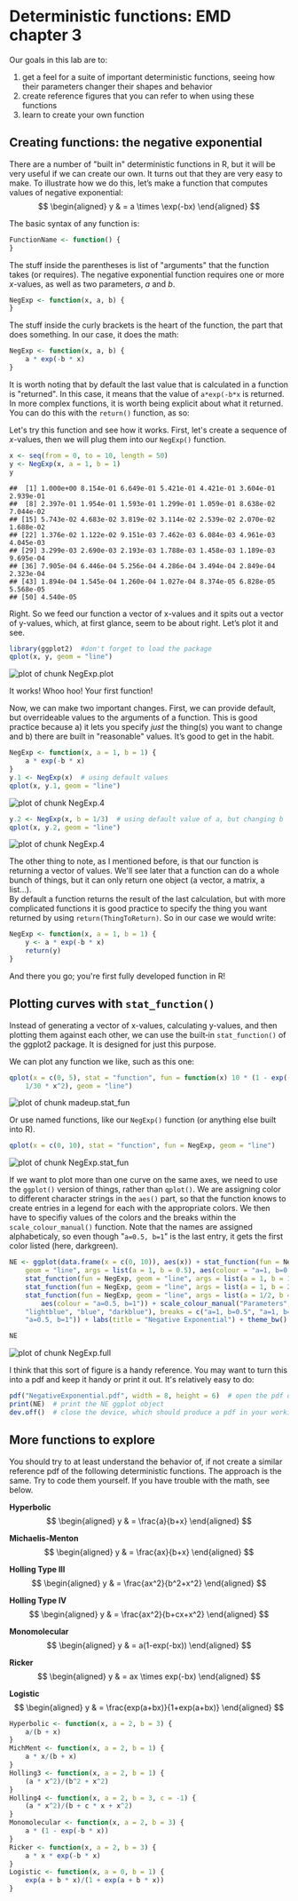 Deterministic functions: EMD chapter 3
========================================================

Our goals in this lab are to: 

1. get a feel for a suite of important deterministic functions, seeing how their parameters changer their shapes and behavior
2. create reference figures that you can refer to when using these functions
3. learn to create your own function

Creating functions: the negative exponential
--------------------------------------------

There are a number of "built in" deterministic functions in R, but it will be very useful if we can create our own. It turns out that they are very easy to make. To illustrate how we do this, let’s make a function that computes values of negative exponential:
$$
  \begin{aligned}
  y & = a \times \exp(-bx)
  \end{aligned}
$$

The basic syntax of any function is:

```r
FunctionName <- function() {
}
```


The stuff inside the parentheses is list of "arguments" that the function takes (or requires). The negative exponential function requires one or more $x$-values, as well as two parameters, $a$ and $b$. 

```r
NegExp <- function(x, a, b) {
}
```


The stuff inside the curly brackets is the heart of the function, the part that does something. In our case, it does the math:

```r
NegExp <- function(x, a, b) {
    a * exp(-b * x)
}
```

It is worth noting that by default the last value that is calculated in a function is "returned". In this case, it means that the value of `a*exp(-b*x` is returned. In more complex functions, it is worth being explicit about what it returned. You can do this with the `return()` function, as so:

Let's try this function and see how it works. First, let's create a sequence of $x$-values, then we will plug them into our `NegExp()` function. 

```r
x <- seq(from = 0, to = 10, length = 50)
y <- NegExp(x, a = 1, b = 1)
y
```

```
##  [1] 1.000e+00 8.154e-01 6.649e-01 5.421e-01 4.421e-01 3.604e-01 2.939e-01
##  [8] 2.397e-01 1.954e-01 1.593e-01 1.299e-01 1.059e-01 8.638e-02 7.044e-02
## [15] 5.743e-02 4.683e-02 3.819e-02 3.114e-02 2.539e-02 2.070e-02 1.688e-02
## [22] 1.376e-02 1.122e-02 9.151e-03 7.462e-03 6.084e-03 4.961e-03 4.045e-03
## [29] 3.299e-03 2.690e-03 2.193e-03 1.788e-03 1.458e-03 1.189e-03 9.695e-04
## [36] 7.905e-04 6.446e-04 5.256e-04 4.286e-04 3.494e-04 2.849e-04 2.323e-04
## [43] 1.894e-04 1.545e-04 1.260e-04 1.027e-04 8.374e-05 6.828e-05 5.568e-05
## [50] 4.540e-05
```


Right. So we feed our function a vector of x-values and it spits out a vector of y-values, which, at first glance, seem to be about right. Let’s plot it and see.


```r
library(ggplot2)  #don't forget to load the package
qplot(x, y, geom = "line")
```

![plot of chunk NegExp.plot](figure/NegExp.plot.png) 


It works! Whoo hoo! Your first function! 

Now, we can make two important changes. First, we can provide default, but overrideable values to the arguments of a function. This is good practice because a) it lets you specify _just_ the thing(s) you want to change and b) there are built in "reasonable" values. It’s good to get in the habit.


```r
NegExp <- function(x, a = 1, b = 1) {
    a * exp(-b * x)
}
y.1 <- NegExp(x)  # using default values
qplot(x, y.1, geom = "line")
```

![plot of chunk NegExp.4](figure/NegExp.41.png) 

```r
y.2 <- NegExp(x, b = 1/3)  # using default value of a, but changing b
qplot(x, y.2, geom = "line")
```

![plot of chunk NegExp.4](figure/NegExp.42.png) 


The other thing to note, as I mentioned before, is that our function is returning a vector of values. We'll see later that a function can do a whole bunch of things, but it can only return one object (a vector, a matrix, a list...).  
By default a function returns the result of the last calculation, but with more complicated functions it is good practice to specify the thing you want returned by using `return(ThingToReturn)`. So in our case we would write:

```r
NegExp <- function(x, a = 1, b = 1) {
    y <- a * exp(-b * x)
    return(y)
}
```

And there you go; you're first fully developed function in R!

Plotting curves with `stat_function()`
--------------------------------------
Instead of generating a vector of x-values, calculating y-values, and then plotting them against each other, we can use the built‐in `stat_function()` of the ggplot2 package. It is designed for just this purpose.

We can plot any function we like, such as this one:

```r
qplot(x = c(0, 5), stat = "function", fun = function(x) 10 * (1 - exp(-2 * x) - 
    1/30 * x^2), geom = "line")
```

![plot of chunk madeup.stat_fun](figure/madeup.stat_fun.png) 


Or use named functions, like our `NegExp()` function (or anything else built into R).

```r
qplot(x = c(0, 10), stat = "function", fun = NegExp, geom = "line")
```

![plot of chunk NegExp.stat_fun](figure/NegExp.stat_fun.png) 


If we want to plot more than one curve on the same axes, we need to use the `ggplot()` version of things, rather than `qplot()`. We are assigning color to different character strings in the `aes()` part, so that the function knows to create entries in a legend for each with the appropriate colors. We then have to specifiy values of the colors and the breaks within the `scale_colour_manual()` function. Note that the names are assigned alphabeticaly, so even though "`a=0.5, b=1`" is the last entry, it gets the first color listed (here, darkgreen).


```r
NE <- ggplot(data.frame(x = c(0, 10)), aes(x)) + stat_function(fun = NegExp, 
    geom = "line", args = list(a = 1, b = 0.5), aes(colour = "a=1, b=0.5")) + 
    stat_function(fun = NegExp, geom = "line", args = list(a = 1, b = 1), aes(colour = "a=1, b=1")) + 
    stat_function(fun = NegExp, geom = "line", args = list(a = 1, b = 2), aes(colour = "a=1, b=2")) + 
    stat_function(fun = NegExp, geom = "line", args = list(a = 1/2, b = 1), 
        aes(colour = "a=0.5, b=1")) + scale_colour_manual("Parameters", values = c("darkgreen", 
    "lightblue", "blue", "darkblue"), breaks = c("a=1, b=0.5", "a=1, b=1", "a=1, b=2", 
    "a=0.5, b=1")) + labs(title = "Negative Exponential") + theme_bw()

NE
```

![plot of chunk NegExp.full](figure/NegExp.full.png) 


I think that this sort of figure is a handy reference. You may want to turn this into a pdf and keep it handy or print it out. It's relatively easy to do:

```r
pdf("NegativeExponential.pdf", width = 8, height = 6)  # open the pdf device
print(NE)  # print the NE ggplot object
dev.off()  # close the device, which should produce a pdf in your working directory
```


More functions to explore
-------------------------

You should try to at least understand the behavior of, if not create a similar reference pdf of the following deterministic functions. The approach is the same. Try to code them yourself. If you have trouble with the math, see below.

**Hyperbolic**  
$$
  \begin{aligned}
  y & = \frac{a}{b+x} 
  \end{aligned}
$$

**Michaelis-Menton**
$$
  \begin{aligned}
  y & = \frac{ax}{b+x} 
  \end{aligned}
$$

**Holling Type III**
$$
  \begin{aligned}
  y & = \frac{ax^2}{b^2+x^2} 
  \end{aligned}
$$

**Holling Type IV**
$$
  \begin{aligned}
  y & = \frac{ax^2}{b+cx+x^2} 
  \end{aligned}
$$

**Monomolecular**
$$
  \begin{aligned}
  y & = a(1-exp(-bx)) 
  \end{aligned}
$$

**Ricker**
$$
  \begin{aligned}
  y & = ax \times exp(-bx)
  \end{aligned}
$$

**Logistic**
$$
  \begin{aligned}
  y & = \frac{exp(a+bx)}{1+exp(a+bx)}
  \end{aligned}
$$
   
   
   
   






```r
Hyperbolic <- function(x, a = 2, b = 3) {
    a/(b + x)
}
MichMent <- function(x, a = 2, b = 1) {
    a * x/(b + x)
}
Holling3 <- function(x, a = 2, b = 1) {
    (a * x^2)/(b^2 + x^2)
}
Holling4 <- function(x, a = 2, b = 3, c = -1) {
    (a * x^2)/(b + c * x + x^2)
}
Monomolecular <- function(x, a = 2, b = 3) {
    a * (1 - exp(-b * x))
}
Ricker <- function(x, a = 2, b = 3) {
    a * x * exp(-b * x)
}
Logistic <- function(x, a = 0, b = 1) {
    exp(a + b * x)/(1 + exp(a + b * x))
}
```






